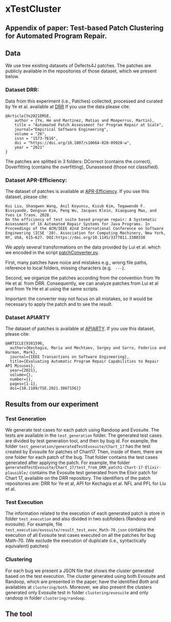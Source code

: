 # xTestCluster 

## Appendix of paper: Test-based Patch Clustering for Automated Program Repair.


## Data

We use tree existing datasets of Defects4J patches.
The patches are publicly available in the repositories of  those dataset, which we present below.

### Dataset DRR:


Data from this experiment (i.e., Patches) collected, processed and curated by Ye et al. available at [DRR](https://github.com/KTH/drr)
If you use the data please cite:

```
@Article{Ye2021EMSE,
    author = {Ye, He and Martinez, Matias and Monperrus, Martin},
    title = "Automated Patch Assessment for Program Repair at Scale",
    journal="Empirical Software Engineering",
    volume = "26",
    issn = "1573-7616",
    doi = "https://doi.org/10.1007/s10664-020-09920-w",
    year = "2021"
}
```


The patches are splitted in 3 folders: DCorrect (contains the correct), Doverfitting (contains the overfitting), Dunassesed (those not classified). 


### Dataset APR-Efficiency: 

The dataset of patches is available at [APR-Efficiency](https://github.com/SerVal-DTF/APR-Efficiency).
If you use this dataset, please cite:

```
Kui Liu, Shangwen Wang, Anil Koyuncu, Kisub Kim, Tegawendé F. Bissyandé, Dongsun Kim, Peng Wu, Jacques Klein, Xiaoguang Mao, and Yves Le Traon. 2020. 
On the efficiency of test suite based program repair: A Systematic Assessment of 16 Automated Repair Systems for Java Programs. In Proceedings of the ACM/IEEE 42nd International Conference on Software Engineering (ICSE '20). Association for Computing Machinery, New York, NY, USA, 615–627. DOI:https://doi.org/10.1145/3377811.3380338
```

We apply several transformations on the data provided by Lui et al. which we encoded in the script [patchConverter.py](../src/transformers/patchConverterICSE2020.py).

First, many patches have noice and mistakes e.g., wrong file paths, reference to local folders, missing characters (e.g. ` ---`).

Second, we organize the patches according from the convention from Ye He et al. from DRR.
Consequently, we can analyze patches from Lui et al and from Ye He et al using the same scripts.

Important: the converter may not focus on all mistakes, so it would be necessary to apply the patch and to see the result.


### Dataset APIARTY

The dataset of patches is available at [APIARTY](https://github.com/SOLAR-group/APIARTy).
If you use this dataset, please cite:

```
@ARTICLE{9381596,
  author={Kechagia, Maria and Mechtaev, Sergey and Sarro, Federica and Harman, Mark},
  journal={IEEE Transactions on Software Engineering}, 
  title={Evaluating Automatic Program Repair Capabilities to Repair API Misuses}, 
  year={2021},
  volume={},
  number={},
  pages={1-1},
  doi={10.1109/TSE.2021.3067156}}
```



## Results from our experiment

### Test Generation

We generate test cases for each patch using Randoop and Evosuite.
The tests are available in the `test_generation` folder.
The generated test cases are divided by test generation tool, and then by bug id. 
For example, the folder `test_generation/generatedTestEvosuite/Chart_17` has the test created by Evosuite for patches of Chart17.
Then, inside of them, there are one folder for each patch of the bug. That folder contains the test cases generated after applying the patch.
For example, the folder `generatedTestEvosuite/Chart_17/test_from_DRR_patch1-Chart-17-Elixir-plausible/` contains the Evosuite test generated from the Elixir patch for Chart 17, available on the DRR repository.
The identifiers of the patch repositories are: DRR for Ye et al, API for Kechagia et al.  NFL and PFL for Liu et al.


### Test Execution

The information related to the execution of each generated patch is store in folder `test_execution` and also divided in two subfolders (Randoop and evosuite). 
For example, file `test_execution/evosuite/result_test_exec_Math-70.json` contains the execution of all Evosuite test cases executed on all the patches for bug Math-70. (We exclude the execution of duplicate (i.e., syntactically equivalent) patches)

### Clustering

For each bug we present a JSON file that shows the cluster generated based on the test execution.
The cluster generated using both Evosuite and Randoop, which are presented in the paper, have the identified *Both* and availables at `clustering/both`.
Moreover, we also present the clusters generated only Evosuite test in folder `clustering/evosuite` and only randoop in folder `clustering/randoop`.




## The tool

